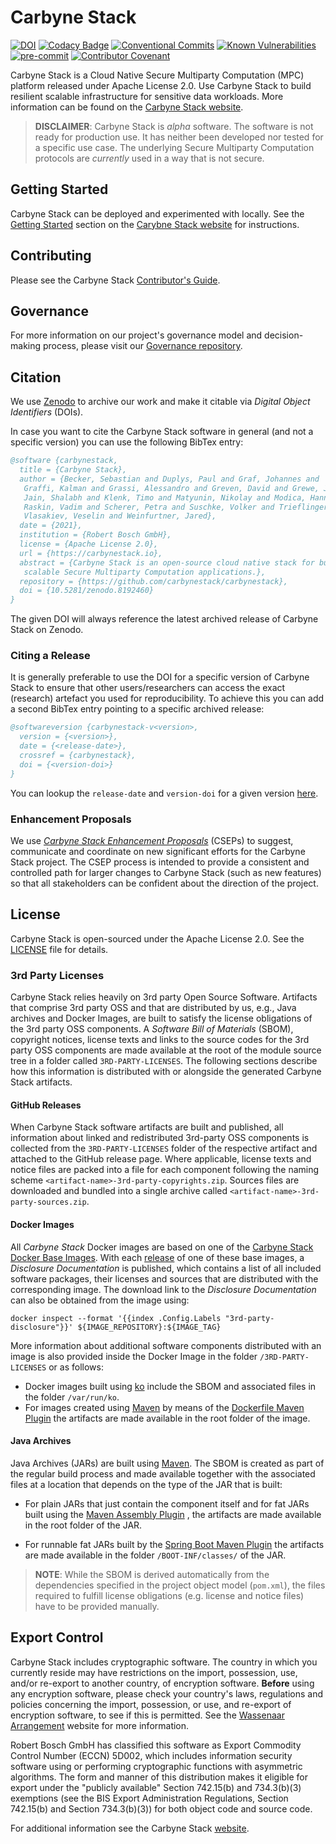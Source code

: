 # Carbyne Stack

[![DOI](https://zenodo.org/badge/408830243.svg)](https://zenodo.org/badge/latestdoi/408830243)
[![Codacy Badge](https://app.codacy.com/project/badge/Grade/197a4f29b04a417c950285a38f787e6f)](https://www.codacy.com?utm_source=github.com&utm_medium=referral&utm_content=carbynestack/carbynestack&utm_campaign=Badge_Grade)
[![Conventional Commits](https://img.shields.io/badge/Conventional%20Commits-1.0.0-%23FE5196?logo=conventionalcommits&logoColor=white)](https://conventionalcommits.org)
[![Known Vulnerabilities](https://snyk.io/test/github/carbynestack/carbynestack/badge.svg)](https://snyk.io/test/github/carbynestack/carbynestack)
[![pre-commit](https://img.shields.io/badge/pre--commit-enabled-brightgreen?logo=pre-commit&logoColor=white)](https://github.com/pre-commit/pre-commit)
[![Contributor Covenant](https://img.shields.io/badge/Contributor%20Covenant-2.1-4baaaa.svg)](CODE_OF_CONDUCT.md)

Carbyne Stack is a Cloud Native Secure Multiparty Computation (MPC) platform
released under Apache License 2.0. Use Carbyne Stack to build resilient scalable
infrastructure for sensitive data workloads. More information can be found on
the [Carbyne Stack website](https://carbynestack.io).

> **DISCLAIMER**: Carbyne Stack is _alpha_ software. The software is not ready
> for production use. It has neither been developed nor tested for a specific
> use case. The underlying Secure Multiparty Computation protocols are
> _currently_ used in a way that is not secure.

## Getting Started

Carbyne Stack can be deployed and experimented with locally. See the
[Getting Started](https://carbynestack.io/getting-started/) section on the
[Carybne Stack website](https://carbynestack.io) for instructions.

## Contributing

Please see the Carbyne Stack [Contributor's Guide](CONTRIBUTING.md).

## Governance

For more information on our project's governance model and decision-making
process, please visit our
[Governance repository](https://github.com/carbynestack/governance).

## Citation

We use [Zenodo](https://zenodo.org/) to archive our work and make it citable via
*Digital Object Identifiers* (DOIs).

In case you want to cite the Carbyne Stack software in general (and not a
specific version) you can use the following BibTex entry:

```bibtex
@software {carbynestack,
  title = {Carbyne Stack},
  author = {Becker, Sebastian and Duplys, Paul and Graf, Johannes and
   Graffi, Kalman and Grassi, Alessandro and Greven, David and Grewe, Julian and
   Jain, Shalabh and Klenk, Timo and Matyunin, Nikolay and Modica, Hanna and
   Raskin, Vadim and Scherer, Petra and Suschke, Volker and Trieflinger, Sven and
   Vlasakiev, Veselin and Weinfurtner, Jared},
  date = {2021},
  institution = {Robert Bosch GmbH},
  license = {Apache License 2.0},
  url = {https://carbynestack.io},
  abstract = {Carbyne Stack is an open-source cloud native stack for building
   scalable Secure Multiparty Computation applications.},
  repository = {https://github.com/carbynestack/carbynestack},
  doi = {10.5281/zenodo.8192460}
}
```

The given DOI will always reference the latest archived release of Carbyne Stack
on Zenodo.

### Citing a Release

It is generally preferable to use the DOI for a specific version of Carbyne
Stack to ensure that other users/researchers can access the exact (research)
artefact you used for reproducibility. To achieve this you can add a second
BibTex entry pointing to a specific archived release:

```bibtex
@softwareversion {carbynestack-v<version>,
  version = {<version>},
  date = {<release-date>},
  crossref = {carbynestack},
  doi = {<version-doi>}
}
```

You can lookup the `release-date` and `version-doi` for a given version
[here](https://zenodo.org/search?page=1&size=20&q=carbynestack).

### Enhancement Proposals

We use [_Carbyne Stack Enhancement Proposals_](enhancements/README.md) (CSEPs)
to suggest, communicate and coordinate on new significant efforts for the
Carbyne Stack project. The CSEP process is intended to provide a consistent and
controlled path for larger changes to Carbyne Stack (such as new features) so
that all stakeholders can be confident about the direction of the project.

## License

Carbyne Stack is open-sourced under the Apache License 2.0. See the
[LICENSE](LICENSE) file for details.

### 3rd Party Licenses

Carbyne Stack relies heavily on 3rd party Open Source Software. Artifacts that
comprise 3rd party OSS and that are distributed by us, e.g., Java archives and
Docker Images, are built to satisfy the license obligations of the 3rd party OSS
components. A _Software Bill of Materials_ (SBOM), copyright notices, license
texts and links to the source codes for the 3rd party OSS components are made
available at the root of the module source tree in a folder called
`3RD-PARTY-LICENSES`. The following sections describe how this information is
distributed with or alongside the generated Carbyne Stack artifacts.

#### GitHub Releases

When Carbyne Stack software artifacts are built and published, all information
about linked and redistributed 3rd-party OSS components is collected from the
`3RD-PARTY-LICENSES` folder of the respective artifact and attached to the
GitHub release page. Where applicable, license texts and notice files are packed
into a file for each component following the naming scheme
`<artifact-name>-3rd-party-copyrights.zip`. Sources files are downloaded and
bundled into a single archive called `<artifact-name>-3rd-party-sources.zip`.

#### Docker Images

All _Carbyne Stack_ Docker images are based on one of the
[Carbyne Stack Docker Base Images](https://github.com/carbynestack/base-images).
With each [release](https://github.com/carbynestack/base-images/releases) of one
of these base images, a _Disclosure Documentation_ is published, which contains
a list of all included software packages, their licenses and sources that are
distributed with the corresponding image. The download link to the _Disclosure
Documentation_ can also be obtained from the image using:

```shell
docker inspect --format '{{index .Config.Labels "3rd-party-disclosure"}}' ${IMAGE_REPOSITORY}:${IMAGE_TAG}
```

More information about additional software components distributed with an image
is also provided inside the Docker Image in the folder `/3RD-PARTY-LICENSES` or
as follows:

- Docker images built using [ko](https://github.com/google/ko) include the SBOM
  and associated files in the folder `/var/run/ko`.
- For images created using [Maven](https://maven.apache.org/) by means of the
  [Dockerfile Maven Plugin](https://github.com/spotify/dockerfile-maven) the
  artifacts are made available in the root folder of the image.

#### Java Archives

Java Archives (JARs) are built using [Maven](https://maven.apache.org/). The
SBOM is created as part of the regular build process and made available together
with the associated files at a location that depends on the type of the JAR that
is built:

- For plain JARs that just contain the component itself and for fat JARs built
  using the
  [Maven Assembly Plugin](https://maven.apache.org/plugins/maven-assembly-plugin/)
  , the artifacts are made available in the root folder of the JAR.

- For runnable fat JARs built by the
  [Spring Boot Maven Plugin](https://docs.spring.io/spring-boot/docs/current/maven-plugin/reference/htmlsingle/)
  the artifacts are made available in the folder `/BOOT-INF/classes/` of the
  JAR.

> **NOTE**: While the SBOM is derived automatically from the dependencies
> specified in the project object model (`pom.xml`), the files required to
> fulfill license obligations (e.g. license and notice files) have to be
> provided manually.

## Export Control

Carbyne Stack includes cryptographic software. The country in which you
currently reside may have restrictions on the import, possession, use, and/or
re-export to another country, of encryption software. **Before** using any
encryption software, please check your country's laws, regulations and policies
concerning the import, possession, or use, and re-export of encryption software,
to see if this is permitted. See the
[Wassenaar Arrangement](http://www.wassenaar.org) website for more information.

Robert Bosch GmbH has classified this software as Export Commodity Control
Number (ECCN) 5D002, which includes information security software using or
performing cryptographic functions with asymmetric algorithms. The form and
manner of this distribution makes it eligible for export under the "publicly
available" Section 742.15(b) and 734.3(b)(3) exemptions (see the BIS Export
Administration Regulations, Section 742.15(b) and Section 734.3(b)(3)) for both
object code and source code.

For additional information see the Carbyne Stack
[website](https://www.carbynestack.io/legal/export-control/).
